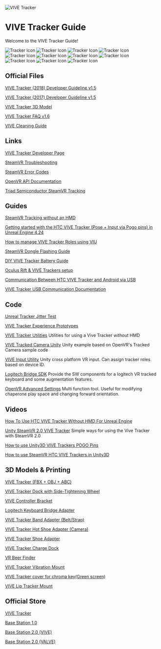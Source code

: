 ![VIVE Tracker](https://user-images.githubusercontent.com/3579516/81639421-c07b2d00-93d0-11ea-9773-93e0dfb2c386.png)

# VIVE Tracker Guide




Welcome to the VIVE Tracker Guide!

![Tracker Icon](https://user-images.githubusercontent.com/3579516/81639386-a4778b80-93d0-11ea-9a6f-4697a7cafdec.png)
![Tracker Icon](https://user-images.githubusercontent.com/3579516/81639386-a4778b80-93d0-11ea-9a6f-4697a7cafdec.png)
![Tracker Icon](https://user-images.githubusercontent.com/3579516/81639386-a4778b80-93d0-11ea-9a6f-4697a7cafdec.png)
![Tracker Icon](https://user-images.githubusercontent.com/3579516/81639386-a4778b80-93d0-11ea-9a6f-4697a7cafdec.png)
![Tracker Icon](https://user-images.githubusercontent.com/3579516/81639386-a4778b80-93d0-11ea-9a6f-4697a7cafdec.png)
![Tracker Icon](https://user-images.githubusercontent.com/3579516/81639386-a4778b80-93d0-11ea-9a6f-4697a7cafdec.png)
![Tracker Icon](https://user-images.githubusercontent.com/3579516/81639386-a4778b80-93d0-11ea-9a6f-4697a7cafdec.png)
![Tracker Icon](https://user-images.githubusercontent.com/3579516/81639386-a4778b80-93d0-11ea-9a6f-4697a7cafdec.png)
![Tracker Icon](https://user-images.githubusercontent.com/3579516/81639386-a4778b80-93d0-11ea-9a6f-4697a7cafdec.png)
![Tracker Icon](https://user-images.githubusercontent.com/3579516/81639386-a4778b80-93d0-11ea-9a6f-4697a7cafdec.png)
![Tracker Icon](https://user-images.githubusercontent.com/3579516/81639386-a4778b80-93d0-11ea-9a6f-4697a7cafdec.png)






## Official Files
[VIVE Tracker (2018) Developer Guideline v1.5](https://dcnpy7o9bh2w4.cloudfront.net/wp-content/uploads/sites/8/2018/04/09111150/HTC-Vive-Tracker-2018-Developer-Guidelines_v1.5.pdf)

[VIVE Tracker (2017) Developer Guideline v1.5](https://dl.vive.com/Tracker/Guideline/HTC_Vive_Tracker_Developer_Guidelines_v1.5.pdf)

[VIVE Tracker 3D Model](https://dl.vive.com/Tracker/3D_model/TRACKER-3D.zip)

[VIVE Tracker FAQ v1.6](https://dl.vive.com/Tracker/FAQ/Tracker_FAQ_V1.6.pdf)

[VIVE Cleaning Guide](https://github.com/corycorvus/VIVE-Tracker-Wiki/files/4623201/HTC_VIVE_Cleaning_Guide.pdf)

## Links

[VIVE Tracker Developer Page](https://developer.vive.com/us/vive-tracker-for-developer/)

[SteamVR Troubleshooting](https://support.steampowered.com/kb_article.php)

[SteamVR Error Codes](https://developer.valvesoftware.com/wiki/SteamVR/Error_Codes)

[OpenVR API Documentation](https://github.com/ValveSoftware/openvr/wiki/API-Documentation)

[Triad Semiconductor SteamVR Tracking](https://www.triadsemi.com/steamvr-tracking/)

## Guides

[SteamVR Tracking without an HMD](https://github.com/corycorvus/VIVE-Tracker-Wiki/wiki/SteamVR-tracking-without-HMD)

[Getting started with the HTC VIVE Tracker (Pose + Input via Pogo pins) in Unreal Engine 4.24](https://forum.vive.com/topic/8133-getting-started-with-the-htc-vive-tracker-pose-input-via-pogo-pins-in-unreal-engine-424/)

[How to manage VIVE Tracker Roles using VIU](https://forum.vive.com/topic/5849-how-to-manage-your-trackers/)

[SteamVR Dongle Flashing Guide](https://github.com/ykeara/SteamVR-Dongle-Flash)

[DIY VIVE Tracker Battery Guide](https://github.com/ykeara/hardware_vivetrackerbattery)

[Oculus Rift & VIVE Trackers setup](https://github.com/pushrax/OpenVR-SpaceCalibrator/wiki/Oculus-Rift--&-Vive-Trackers-setup)

[Communication Between HTC VIVE Tracker and Android via USB](http://www.brightdevelopers.com/communication-htc-vive-tracker-android/)

[VIVE Tracker USB Communication Documentation](http://www.talariavr.com/blog/vive-tracker-initial-documentation/)

## Code


[Unreal Tracker Jitter Test](https://github.com/MiloMindbender/UE4VirtualProduction/tree/master/TrackerTest)

[VIVE Tracker Experience Prototypes](https://github.com/ViveSoftware/ViveTrackerExperiencePrototype)

[VIVE Tracker Utilities](https://github.com/sergiobd/ViveTrackerUtilities)
Utilities for using a Vive Tracker without HMD

[VIVE Tracked Camera Unity](https://github.com/dariol/ViveTrackedCameraUnity)
Unity example based on OpenVR's Tracked Camera sample code

[VIVE Input Utility](https://github.com/ViveSoftware/ViveInputUtility-Unity)
Unity cross platform VR input. Can assign tracker roles based on device ID.

[Logitech Bridge SDK](https://github.com/Logitech/logi_bridge_sdk)
Provide the SW components for a logitech VR tracked keyboard and some augmentation features.

[OpenVR Advanced Settings](https://github.com/OpenVR-Advanced-Settings/OpenVR-AdvancedSettings)
Multi function tool. Useful for modifying chaperone play space and changing forward orientation.


## Videos

[How To Use HTC VIVE Tracker Without HMD For Unreal Engine](https://www.youtube.com/watch?v=LiV8RhzvUHI)

[Unity SteamVR 2.0 VIVE Tracker](https://youtu.be/zs6uNttLh-k)
Simple ways for using the Vive Tracker with SteamVR 2.0

[How to use Unity3D VIVE Trackers POGO Pins](https://www.youtube.com/watch?v=MCiGpOSZM8A)

[How to use SteamVR HTC VIVE Trackers in Unity3D](https://www.youtube.com/watch?v=HyJPNzyADck)



## 3D Models & Printing

[VIVE Tracker (FBX + OBJ + ABC)](https://drive.google.com/file/d/16jQvEvci5RpaGyG6gC6rAs5i_wsQm-Z2/view?fbclid=IwAR2PJbAwhyqkeZit29YIC0vwYId2lekv4jogw7MKhJIwykgavUEgVtIutVU)

[VIVE Tracker Dock with Side-Tightening Wheel](https://www.thingiverse.com/thing:2266132)

[VIVE Controller Bracket](https://github.com/corycorvus/VIVE-Tracker-Wiki/files/4613466/160927-controller-bracket-v7_id.zip)

[Logitech Keyboard Bridge Adapter](https://github.com/Logitech/logi_bridge_sdk/raw/master/documentation/Adapter/bridge_adapter.stl)

[VIVE Tracker Band Adapter (Belt/Strap)](https://www.thingiverse.com/thing:2213567)

[VIVE Tracker Hot Shoe Adapter (Camera)](https://www.thingiverse.com/thing:2213549)

[VIVE Tracker Shoe Adapter](https://www.thingiverse.com/thing:2857894)

[VIVE Tracker Charge Dock](https://www.thingiverse.com/thing:2540120)

[VR Beer Finder](https://www.thingiverse.com/thing:3899456)

[VIVE Tracker Vibration Mount](https://www.thingiverse.com/thing:2370136)

[VIVE Tracker cover for chroma key(Green screen)](https://www.thingiverse.com/thing:3334805)

[VIVE Lip Tracker Mount](https://github.com/corycorvus/VIVE-Tracker-Wiki/files/5518930/HTC_VIVE_Lip_Tracker_Mount.zip)


## Official Store
[VIVE Tracker](https://www.vive.com/us/vive-tracker/)

[Base Station 1.0](https://www.vive.com/us/accessory/base-station/)

[Base Station 2.0 (VIVE)](https://www.vive.com/us/accessory/base-station2/)

[Base Station 2.0 (VALVE)](https://store.steampowered.com/app/1059570/Valve_Index_Base_Station/)